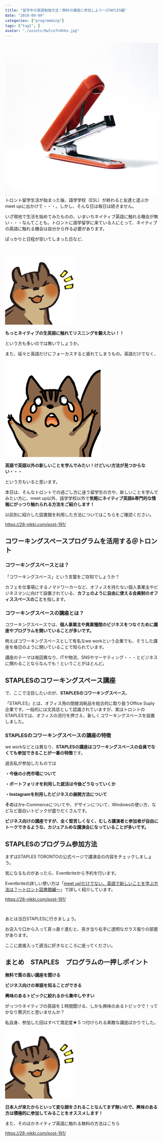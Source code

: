 ```yaml
---
title: "留学中の英語勉強方法！無料の講座に参加しよう〜STAPLES編"
date: "2019-09-09"
categories: ["programming"]
tags: ["tag1", ]
avatar: "./assets/6wlcofn4hke.jpg"
---
```


![](assets/6wlcofn4hke.jpg)トロント留学生活が始まった後、語学学校（ESL）が終わると友達と遊ぶかmeet upに出かけて・・・。しかし、そんな日は毎日は続きません。

いざ現地で生活を始めてみたものの、いまいちネイティブ英語に触れる機会が無い・・・なんてことも。トロントに語学留学に来ている人にとって、ネイティブの英語に触れる機会は自分から作る必要があります。

ぽっかりと日程が空いてしまった日など、

 

![](assets/09.png)

**もっとネイティブの生英語に触れてリスニングを鍛えたい！！**

という方も多いのでは無いでしょうか。

また、延々と英語だけにフォーカスすると疲れてしまうもの。英語だけでなく、

![](assets/10.png)

**英語で英語以外の新しいことを学んでみたい！けどいい方法が見つからない・・・**

という方もいると思います。

本日は、そんなトロントでの過ごし方に迷う留学生の方や、新しいことを学んでみたい方に、meet up以外、語学学校以外で**気軽にネイティブ英語&専門的な情報にがっつり触れられる方法をご紹介します！**

以前別に紹介した図書館を利用した方法についてはこちらをご確認ください。

https://28-nikki.com/post-191/

## コワーキングスペースプログラムを活用する＠トロント

### コワーキングスペースとは？

「コワーキングスペース」という言葉をご存知でしょうか？

カフェを仕事場にするノマドワーカーなど、オフィスを持たない個人事業主やビジネスマンに向けて設置されている、**カフェのように自由に使える会員制のオフィススペースのこと**を指します。

### コワーキングスペースの講座とは？

コワーキングスペースでは、**個人事業主や異業種間のビジネスをつなぐために講座やプログラムを開いていることが多いです。**

例えばコワーキングスペースとして有名なwe workという企業でも、そうした講座を毎日のように開いていることで知られています。

講座のテーマは毎回異なり、ITや物流、SNSやマーケティング・・・とビジネスに関わることならなんでも！ということがほとんど。

## STAPLESのコワーキングスペース講座

で、ここで注目したいのが、**STAPLESのコワーキングスペース**。

「STAPLES」とは、オフィス用の間接消耗品を総合的に取り扱うOffice Suply企業です。一般的には文具店として認識されていますが、実はトロントのSTAPLESでは、オフィスの流行を押さえ、新しくコワーキングスペースを設置しました。

### STAPLESのコワーキングスペースの講座の特徴

we workなどとは異なり、**STAPLESの講座はコワーキングスペースの会員でなくても参加できることが一番の特徴**です。

過去私が参加したものでは

**・今後の小売市場について**

**・ポートフォリオを利用した就活は今後どうなっていくか**

**・Instagramを利用したビジネスの展開方法について**

**その**ほかe-Commerceについてや、デザインについて、Windowsの使い方、などなど面白いトピックが盛りだくさんです。

**ビジネス向けの講座ですが、全く堅苦しくなく、むしろ講演者と参加者が自由にトークできるような、カジュアルめな講演会になっていることが多いです。**

## STAPLESのプログラム参加方法

まずはSTAPLES TORONTOの公式ページで講演会の内容をチェックしましょう。

気になるものがあったら、Eventbriteから予約を行います。

Eventbriteの詳しい使い方は「[meet up!だけでない、英語で新しいことを学ぶ方法は？～トロント図書館編～](https://28-nikki.com/post-191/)」で詳しく紹介しています。

https://28-nikki.com/post-191/

 

あとは当日STAPLESに行きましょう。

お店入り口から入って真っ直ぐ進むと、突き当り右手に透明なガラス張りの部屋があります。

ここに直接入って適当に好きなところに座ってください。

## まとめ　STAPLES　プログラムの一押しポイント

**無料で質の高い講座を聞ける**

**ビジネス向けの単語を知ることができる**

**興味のあるトピックに絞れるから集中しやすい**

がっつりネイティブの英語を１時間聞ける、しかも興味のあるトピックで！ってかなり贅沢だと思いませんか？

私自身、参加した回はすべて満足度★５つ付けられる素敵な講座ばかりでした。

![](assets/09.png)

**日本人が来たからといって変な顔をされることなんてまず無いので、興味のある方は積極的に参加してみることをオススメします！**

また、そのほかネイティブ英語に触れる無料の方法はこちら

https://28-nikki.com/post-191/
